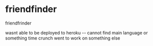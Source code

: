 # friendfinder
friendfrinder
 
wasnt able to be deployed to heroku -- cannot find main language or something
time crunch went to work on something else
